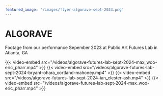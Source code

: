 ```yaml
---
featured_image: '/images/flyer-algorave-sept-2023.png'
---
```


# ALGORAVE


Footage from our performance Sepember 2023 at Public Art Futures Lab in Atlanta, GA


{{< video-embed src="/videos/algorave-futures-lab-sept-2024-max_woo-eric_pharr.mp4" >}}
{{< video-embed src="/videos/algorave-futures-lab-sept-2024-bryant-ohara_cortland-mahoney.mp4" >}}
{{< video-embed src="/videos/algorave-futures-lab-sept-2024-ian_clester-ash.mp4" >}}
{{< video-embed src="/videos/algorave-futures-lab-sept-2024-max_woo-eric_pharr.mp4" >}}

